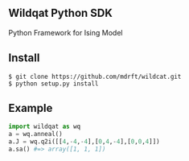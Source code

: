 Wildqat Python SDK
--------
Python Framework for Ising Model

Install
--------------------

    $ git clone https://github.com/mdrft/wildcat.git
    $ python setup.py install

Example
-------

```python
import wildqat as wq
a = wq.anneal()
a.J = wq.q2i([[4,-4,-4],[0,4,-4],[0,0,4]])
a.sa() #=> array([1, 1, 1])
```
